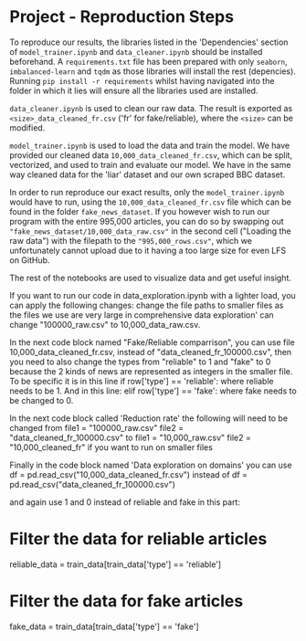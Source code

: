 # Project - Reproduction Steps
To reproduce our results, the libraries listed in the 'Dependencies' section of `model_trainer.ipynb` and `data_cleaner.ipynb` should be installed beforehand. A `requirements.txt` file has been prepared with only `seaborn`, `imbalanced-learn` and `tqdm` as those libraries will install the rest (depencies). Running `pip install -r requirements` whilst having navigated into the folder in which it lies will ensure all the libraries used are installed.

`data_cleaner.ipynb` is used to clean our raw data. The result is exported as `<size>_data_cleaned_fr.csv` ('fr' for fake/reliable), where the `<size>` can be modified.

`model_trainer.ipynb` is used to load the data and train the model. We have provided our cleaned data `10,000_data_cleaned_fr.csv`, which can be split, vectorized, and used to train and evaluate our model. We have in the same way cleaned data for the 'liar' dataset and our own scraped BBC dataset.

In order to run reproduce our exact results, only the `model_trainer.ipynb` would have to run, using the `10,000_data_cleaned_fr.csv` file which can be found in the folder `fake_news_dataset`.
If you however wish to run our program with the entire 995,000 articles, you can do so by swapping out `"fake_news_dataset/10,000_data_raw.csv"` in the second cell ("Loading the raw data") with the filepath to the `"995,000_rows.csv"`, which we unfortunately cannot upload due to it having a too large size for even LFS on GitHub.

The rest of the notebooks are used to visualize data and get useful insight.

If you want to run our code in data_exploration.ipynb with a lighter load, you can apply the following changes: change the file paths to smaller files as the files we use are very large in comprehensive data exploration' can change "100000_raw.csv" to 10,000_data_raw.csv.

In the next code block named "Fake/Reliable comparrison", you can use file 10,000_data_cleaned_fr.csv, instead of "data_cleaned_fr_100000.csv", then you need to also change the types from "reliable" to 1 and "fake" to 0 because the 2 kinds of news are represented as integers in the smaller file. To be specific it is in this line if row['type'] == 'reliable': where reliable needs to be 1. And in this line: elif row['type'] == 'fake': where fake needs to be changed to 0.

In the next code block called 'Reduction rate' the following will need to be changed from 
file1 = "100000_raw.csv"
file2 = "data_cleaned_fr_100000.csv"
to
file1 = "10,000_raw.csv"
file2 = "10,000_cleaned_fr" 
if you want to run on smaller files

Finally in the code block named 'Data exploration on domains' you can use 
df = pd.read_csv("10,000_data_cleaned_fr.csv")
instead of 
df = pd.read_csv("data_cleaned_fr_100000.csv")

and again use 1 and 0 instead of reliable and fake in this part:

# Filter the data for reliable articles
reliable_data = train_data[train_data['type'] == 'reliable']

# Filter the data for fake articles
fake_data = train_data[train_data['type'] == 'fake']



